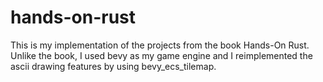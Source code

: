 # hands-on-rust

This is my implementation of the projects from the book Hands-On Rust. Unlike the book, I used bevy as my game engine and I reimplemented the ascii drawing features by using bevy_ecs_tilemap.
